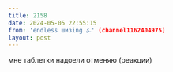 ```yaml
---
title: 2158
date: 2024-05-05 22:55:15
from: 'endless шизing ⍼' (channel1162404975)
layout: post
---
```


мне таблетки надоели отменяю (реакции)
